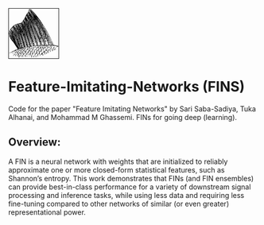 <div class="row">
  <div class="column"><img src="misc/fins.gif" width="100" height="100" border="1px" align="left"></div>
  <div class="column"><h1> Feature-Imitating-Networks (FINS) </h1></div>
</div>
Code for the paper "Feature Imitating Networks" by Sari Saba-Sadiya, Tuka Alhanai, and Mohammad M Ghassemi. FINs for going deep (learning). 

<br>

## Overview:
A FIN is a neural network with weights that are initialized to reliably approximate one or more closed-form statistical features, such as Shannon’s entropy. This work demonstrates that FINs (and FIN ensembles) can provide best-in-class performance for a variety of downstream signal processing and inference tasks, while using less data and requiring less fine-tuning compared to other networks of similar (or even greater) representational power.
